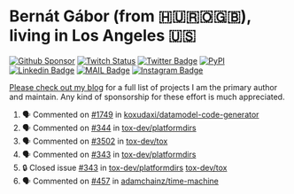 # Bernát Gábor (from 🇭🇺🇷🇴🇬🇧), living in Los Angeles 🇺🇸

[![Github Sponsor](https://img.shields.io/static/v1?label=Sponsor&message=%E2%9D%A4&logo=GitHub&link=https://github.com/sponsors/gaborbernat&style=flat-square)](https://github.com/sponsors/gaborbernat)
[![Twitch Status](https://img.shields.io/twitch/status/gaborbernat?style=flat-square)](https://www.twitch.tv/gaborbernat)
[![Twitter Badge](https://img.shields.io/badge/-@gjbernat-1ca0f1?style=flat-square&labelColor=1ca0f1&logo=twitter&logoColor=white&link=https://twitter.com/gjbernat)](https://twitter.com/gjbernat)
[![PyPI](https://img.shields.io/badge/-gaborbernat-0073b7?style=flat-square&logo=Python&logoColor=white&link=https://pypi.org/user/gaborbernat/)](https://pypi.org/user/gaborbernat/)
[![Linkedin Badge](https://img.shields.io/badge/-gaborbernat-blue?style=flat-square&logo=Linkedin&logoColor=white&link=https://www.linkedin.com/in/gaborbernat/)](https://www.linkedin.com/in/gaborbernat/)
[![MAIL Badge](https://img.shields.io/badge/-gaborjbernat@gmail.com-c14438?style=flat-square&logo=Gmail&logoColor=white&link=mailto:gaborjbernat@gmail.com)](mailto:gaborjbernat@gmail.com)
[![Instagram Badge](https://img.shields.io/badge/-@gabor__bernat-845EC2?style=flat-square&labelColor=white&logo=Instagram&link=https://instagram.com/gabor_bernat/)](https://instagram.com/gabor_bernat)

[Please check out my blog](https://bernat.tech/about/) for a full list of projects I am the primary author and maintain.
Any kind of sponsorship for these effort is much appreciated.

<!--START_SECTION:activity-->

1. 🗣 Commented on [#1749](https://github.com/koxudaxi/datamodel-code-generator/issues/1749#issuecomment-2741667882) in [koxudaxi/datamodel-code-generator](https://github.com/koxudaxi/datamodel-code-generator)
2. 🗣 Commented on [#344](https://github.com/tox-dev/platformdirs/issues/344#issuecomment-2740714182) in [tox-dev/platformdirs](https://github.com/tox-dev/platformdirs)
3. 🗣 Commented on [#3502](https://github.com/tox-dev/tox/issues/3502#issuecomment-2740432147) in [tox-dev/tox](https://github.com/tox-dev/tox)
4. 🗣 Commented on [#343](https://github.com/tox-dev/platformdirs/issues/343#issuecomment-2738043839) in [tox-dev/platformdirs](https://github.com/tox-dev/platformdirs)
5. 🔒 Closed issue [#343](https://github.com/tox-dev/platformdirs/issues/343) in [tox-dev/platformdirs](https://github.com/tox-dev/platformdirs)
   [tox-dev/tox](https://github.com/tox-dev/tox)
5. 🗣 Commented on [#457](https://github.com/adamchainz/time-machine/pull/457#issuecomment-2197730644) in
[adamchainz/time-machine](https://github.com/adamchainz/time-machine)
<!--END_SECTION:activity-->
